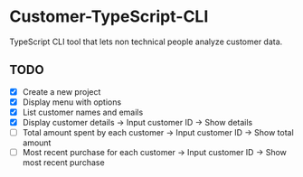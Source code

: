 # Customer-TypeScript-CLI

TypeScript CLI tool that lets non technical people analyze customer data.

## TODO

- [x] Create a new project
- [x] Display menu with options
- [x] List customer names and emails
- [x] Display customer details -> Input customer ID -> Show details
- [ ] Total amount spent by each customer -> Input customer ID -> Show total amount
- [ ] Most recent purchase for each customer -> Input customer ID -> Show most recent purchase
